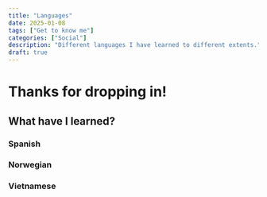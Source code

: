 ```yaml
---
title: "Languages"
date: 2025-01-08
tags: ["Get to know me"]
categories: ["Social"]
description: "Different languages I have learned to different extents."
draft: true
---
```


# Thanks for dropping in!

## What have I learned?

### Spanish

### Norwegian

### Vietnamese
